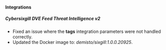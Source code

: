 
#### Integrations
##### Cybersixgill DVE Feed Threat Intelligence v2
- Fixed an issue where the **tags** integration parameters were not handled correctly.
- Updated the Docker image to: *demisto/sixgill:1.0.0.20925*.
